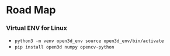 # Road Map

### Virtual ENV for Linux
* `python3 -m venv open3d_env source open3d_env/bin/activate`
* `pip install open3d numpy opencv-python`
